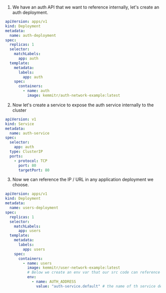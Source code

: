 1. We have an auth API that we want to reference internally, let's create an auth deployment.
```yaml
apiVersion: apps/v1
kind: Deployment
metadata:
  name: auth-deployment
spec:
  replicas: 1
  selector:
    matchLabels:
      app: auth
  template:
    metadata:
      labels:
        app: auth
    spec:
      containers:
        - name: auth
          image: kemmitr/auth-network-example:latest
```
2. Now let's create a service to expose the auth service internally to the cluster
```yaml
apiVersion: v1
kind: Service
metadata:
  name: auth-service
spec:
  selector:
    app: auth
  type: ClusterIP
  ports:
    - protocol: TCP
      port: 80
      targetPort: 80
```
3. Now we can reference the IP / URL in any application deployment we choose.
```yaml
apiVersion: apps/v1
kind: Deployment
metadata:
  name: users-deployment
spec:
  replicas: 1
  selector:
    matchLabels:
      app: users
  template:
    metadata:
      labels:
        app: users
    spec:
      containers:
        - name: users
          image: kemmitr/user-network-example:latest
          # Below we create an env var that our src code can reference
          env:
            - name: AUTH_ADDRESS
              value: "auth-service.default" # the name of th service defined on line 26 and the namespace it is housed in "default"
```
